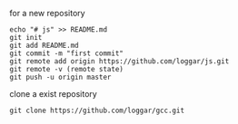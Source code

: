 for a new repository

```
echo "# js" >> README.md
git init
git add README.md
git commit -m "first commit"
git remote add origin https://github.com/loggar/js.git
git remote -v (remote state)
git push -u origin master
```

clone a exist repository

```
git clone https://github.com/loggar/gcc.git
```
